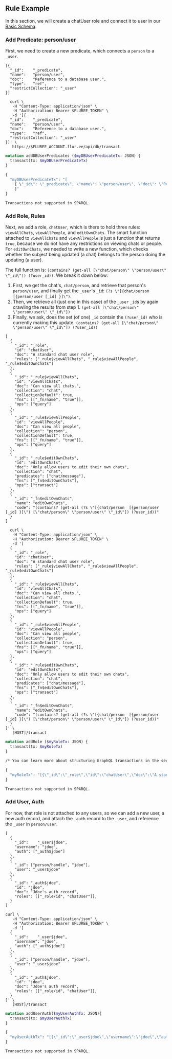 ## Rule Example

In this section, we will create a chatUser role and connect it to user in our [Basic Schema](/docs/getting-started/basic-schema).

### Add Predicate: person/user

First, we need to create a new predicate, which connects a `person` to a `_user`. 

```flureeql
[{
  "_id":    "_predicate",
  "name":   "person/user",
  "doc":    "Reference to a database user.",
  "type":   "ref",
  "restrictCollection": "_user"
}]
```

```curl
  curl \
   -H "Content-Type: application/json" \
   -H "Authorization: Bearer $FLUREE_TOKEN" \
   -d '[{
  "_id":    "_predicate",
  "name":   "person/user",
  "doc":    "Reference to a database user.",
  "type":   "ref",
  "restrictCollection": "_user"
}]' \
   https://$FLUREE_ACCOUNT.flur.ee/api/db/transact
```

```graphql
mutation addDBUserPredicates ($myDBUserPredicateTx: JSON) {
  transact(tx: $myDBUserPredicateTx)
}

{
  "myDBUserPredicateTx": "[
    { \"_id\": \"_predicate\", \"name\": \"person/user\", \"doc\": \"Reference to a database user.\", \"type\": \"ref\", \"restrictCollection\": \"_user\" }
    ]"
}
```
```sparql
Transactions not supported in SPARQL.
```

### Add Role, Rules

Next, we add a role, `chatUser`, which is there to hold three rules: `viewAllChats`, `viewAllPeople`, and `editOwnChats`. The smart function attached to `viewAllChats` and `viewAllPeople` is just a function that returns `true`, because we do not have any restrictions on viewing chats or people. For `editOwnChats`, we needed to write a new function, which checks whether the subject being updated (a chat) belongs to the person doing the updating (a user). 

The full function is: `(contains? (get-all [\"chat/person\" \"person/user\" \"_id\"]) (?user_id))`. We break it down below:

1. First, we get the chat's, `chat/person`, and retrieve that person's `person/user`, and finally get the `_user`'s `_id`:  `(?s \"[{chat/person  [{person/user [_id] }]\")`. 
2. Then, we retrieve all (just one in this case) of the `_user` `_id`s by again crawling the results from step 1. `(get-all [\"chat/person\" \"person/user\" \"_id\"]) `
3. Finally, we ask, does the set (of one) `_id` contain the `(?user_id)` who is currently making this update. `(contains? (get-all [\"chat/person\" \"person/user\" \"_id\"]) (?user_id))`

```flureeql
[
  {
    "_id": "_role",
    "id": "chatUser",
    "doc": "A standard chat user role",
    "rules": ["_rule$viewAllChats", "_rule$viewAllPeople", "_rule$editOwnChats"]
  },
  {
    "_id": "_rule$viewAllChats",
    "id": "viewAllChats",
    "doc": "Can view all chats.",
    "collection": "chat",
    "collectionDefault": true,
    "fns": [["_fn/name", "true"]],
    "ops": ["query"]
  },
  {
    "_id": "_rule$viewAllPeople",
    "id": "viewAllPeople",
    "doc": "Can view all people",
    "collection": "person",
    "collectionDefault": true,
    "fns": [["_fn/name", "true"]],
    "ops": ["query"]
  },
  {
    "_id": "_rule$editOwnChats",
    "id": "editOwnChats",
    "doc": "Only allow users to edit their own chats",
    "collection": "chat",
    "predicates": ["chat/message"],
    "fns": ["_fn$editOwnChats"],
    "ops": ["transact"]
  },
  {
    "_id": "_fn$editOwnChats",
    "name": "editOwnChats",
    "code": "(contains? (get-all (?s \"[{chat/person  [{person/user [_id] }]\") [\"chat/person\" \"person/user\" \"_id\"]) (?user_id))"
  }
]
```

```curl
  curl \
   -H "Content-Type: application/json" \
   -H "Authorization: Bearer $FLUREE_TOKEN" \
   -d '[
  {
    "_id": "_role",
    "id": "chatUser",
    "doc": "A standard chat user role",
    "rules": ["_rule$viewAllChats", "_rule$viewAllPeople", "_rule$editOwnChats"]
  },
  {
    "_id": "_rule$viewAllChats",
    "id": "viewAllChats",
    "doc": "Can view all chats.",
    "collection": "chat",
    "collectionDefault": true,
    "fns": [["_fn/name", "true"]],
    "ops": ["query"]
  },
  {
    "_id": "_rule$viewAllPeople",
    "id": "viewAllPeople",
    "doc": "Can view all people",
    "collection": "person",
    "collectionDefault": true,
    "fns": [["_fn/name", "true"]],
    "ops": ["query"]
  },
  {
    "_id": "_rule$editOwnChats",
    "id": "editOwnChats",
    "doc": "Only allow users to edit their own chats",
    "collection": "chat",
    "predicates": ["chat/message"],
    "fns": ["_fn$editOwnChats"],
    "ops": ["transact"]
  },
  {
    "_id": "_fn$editOwnChats",
    "name": "editOwnChats",
    "code": "(contains? (get-all (?s \"[{chat/person  [{person/user [_id] }]\") [\"chat/person\" \"person/user\" \"_id\"]) (?user_id))"
  }
]' \
   [HOST]/transact
```

```graphql
mutation addRole ($myRoleTx: JSON) {
  transact(tx: $myRoleTx)
}

/* You can learn more about structuring GraphQL transactions in the section, 'GraphQL Transactions'. */

{
  "myRoleTx": "[{\"_id\":\"_role\",\"id\":\"chatUser\",\"doc\":\"A standard chat user role\",\"rules\":[\"_rule$viewAllChats\",\"_rule$viewAllPeople\",\"_rule$editOwnChats\"]},{\"_id\":\"_rule$viewAllChats\",\"id\":\"viewAllChats\",\"doc\":\"Can view all chats.\",\"collection\":\"chat\",\"collectionDefault\":true,\"fns\":[[\"_fn/name\",\"true\"]],\"ops\":[\"query\"]},{\"_id\":\"_rule$viewAllPeople\",\"id\":\"viewAllPeople\",\"doc\":\"Can view all people\",\"collection\":\"person\",\"collectionDefault\":true,\"fns\":[[\"_fn/name\",\"true\"]],\"ops\":[\"query\"]},{\"_id\":\"_rule$editOwnChats\",\"id\":\"editOwnChats\",\"doc\":\"Only allow users to edit their own chats\",\"collection\":\"chat\",\"predicates\":[\"chat/message\"],\"fns\":[\"_fn$editOwnChats\"],\"ops\":[\"transact\"]},{\"_id\":\"_fn$editOwnChats\",\"name\":\"editOwnChats\",\"code\":\"(contains? (get-all (s \\\"[{chat/person  [{person/user [_id] }]\\\") [\\\"chat/person\\\" \\\"person/user\\\" \\\"_id\\\"]) (?user_id))\"}]"
}

```
```sparql
Transactions not supported in SPARQL.
```

### Add User, Auth

For now, that role is not attached to any users, so we can add a new user, a new auth record, and attach the `_auth` record to the `_user`, and reference the `_user` in `person/user`.  

```flureeql
[
  {
    "_id":    "_user$jdoe",
    "username": "jdoe",
    "auth": ["_auth$jdoe"]
  },
  {
    "_id": ["person/handle", "jdoe"],
    "user": "_user$jdoe"
  },
  {
    "_id": "_auth$jdoe",
    "id": "jdoe",
    "doc": "Jdoe's auth record",
    "roles": [["_role/id", "chatUser"]],
  }
]
```

```curl
curl \
   -H "Content-Type: application/json" \
   -H "Authorization: Bearer $FLUREE_TOKEN" \
   -d '[
  {
    "_id":    "_user$jdoe",
    "username": "jdoe",
    "auth": ["_auth$jdoe"]
  },
  {
    "_id": ["person/handle", "jdoe"],
    "user": "_user$jdoe"
  },
  {
    "_id": "_auth$jdoe",
    "id": "jdoe",
    "doc": "Jdoe's auth record",
    "roles": [["_role/id", "chatUser"]],
  }
]' \
   [HOST]/transact
```

```graphql
mutation addUserAuth($myUserAuthTx: JSON){
  transact(tx: $myUserAuthTx)
}

{
  "myUserAuthTx": "[{\"_id\":\"_user$jdoe\",\"username\":\"jdoe\",\"auth\":[\"_auth$jdoe\"]},{\"_id\":[\"person/handle\",\"jdoe\"],\"user\":\"_user$jdoe\"},{\"_id\":\"_auth$jdoe\",\"id\":\"jdoe\",\"doc\":\"Jdoe's auth record\",\"roles\":[[\"_role/id\",\"chatUser\"]]}]"
}
```

```sparql
Transactions not supported in SPARQL.
```